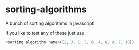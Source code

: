 # sorting-algorithms
A bunch of sorting algorithms in javascript


If you like to test any of these just use 

```js
<sorting algorithm name>([2, 3, 1, 5, 6, 4, 8, 9, 7, 10])
```
